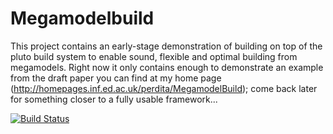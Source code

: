
# Megamodelbuild

This project contains an early-stage demonstration of building on top of the pluto build system to enable sound, flexible and optimal building from megamodels. Right now it only contains enough to demonstrate an example from the draft paper you can find at my home page (http://homepages.inf.ed.ac.uk/perdita/MegamodelBuild); come back later for something closer to a fully usable framework...

[![Build Status](https://travis-ci.com/PerditaStevens/megamodelbuild.svg?branch=master)](https://travis-ci.com/PerditaStevens/megamodelbuild)
